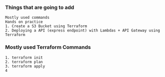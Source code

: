 

### Things that are going to add 

```
Mostly used commands
Hands on practice
1. Create a S3 Bucket using Terraform 
2. Deploying a API (express endpoint) with Lambdas + API Gateway using Terraform 

```





### Mostly used Terraform Commands 

```
1. terraform init 
2. terraform plan 
3. terraform apply 
4
```